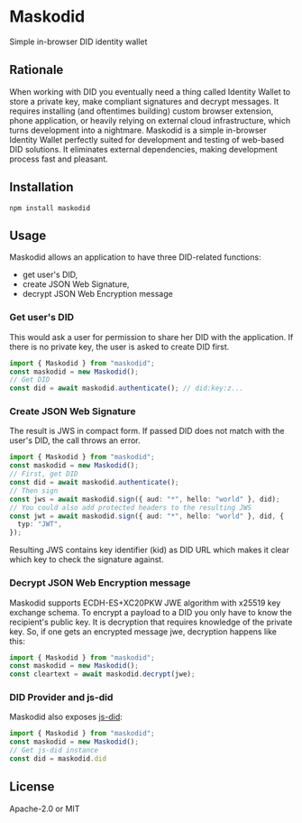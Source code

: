 # Maskodid

Simple in-browser DID identity wallet

## Rationale

When working with DID you eventually need a thing called Identity Wallet to store a private key,
make compliant signatures and decrypt messages. It requires installing (and oftentimes building) custom browser extension,
phone application, or heavily relying on external cloud infrastructure, which turns development into a nightmare.
Maskodid is a simple in-browser Identity Wallet perfectly suited for development and testing of web-based DID solutions.
It eliminates external dependencies, making development process fast and pleasant.

## Installation

```shell
npm install maskodid
```

## Usage

Maskodid allows an application to have three DID-related functions:

- get user's DID,
- create JSON Web Signature,
- decrypt JSON Web Encryption message

### Get user's DID

This would ask a user for permission to share her DID with the application. If there is no private key, the user is asked to create DID first.

```typescript
import { Maskodid } from "maskodid";
const maskodid = new Maskodid();
// Get DID
const did = await maskodid.authenticate(); // did:key:z...
```

### Create JSON Web Signature

The result is JWS in compact form. If passed DID does not match with the user's DID, the call throws an error.

```typescript
import { Maskodid } from "maskodid";
const maskodid = new Maskodid();
// First, get DID
const did = await maskodid.authenticate();
// Then sign
const jws = await maskodid.sign({ aud: "*", hello: "world" }, did);
// You could also add protected headers to the resulting JWS
const jwt = await maskodid.sign({ aud: "*", hello: "world" }, did, {
  typ: "JWT",
});
```

Resulting JWS contains key identifier (kid) as DID URL which makes it clear which key to check the signature against.

### Decrypt JSON Web Encryption message

Maskodid supports ECDH-ES+XC20PKW JWE algorithm with x25519 key exchange schema.
To encrypt a payload to a DID you only have to know the recipient's public key.
It is decryption that requires knowledge of the private key.
So, if one gets an encrypted message jwe, decryption happens like this:

```typescript
import { Maskodid } from "maskodid";
const maskodid = new Maskodid();
const cleartext = await maskodid.decrypt(jwe);
```

### DID Provider and js-did

Maskodid also exposes [js-did](https://www.npmjs.com/package/dids):

```typescript
import { Maskodid } from "maskodid";
const maskodid = new Maskodid();
// Get js-did instance
const did = maskodid.did
```

## License

Apache-2.0 or MIT